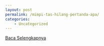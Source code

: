 ```yaml
---
layout: post
permalink: /mimpi-tas-hilang-pertanda-apa/
categories:
    - Uncategorized
---
```


[Baca Selengkapnya](/02)